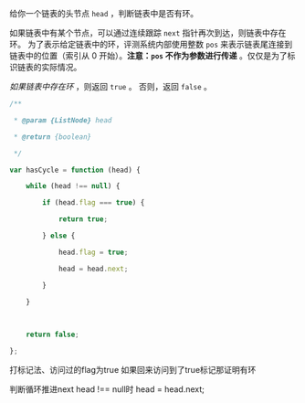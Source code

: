 
给你一个链表的头节点 `head` ，判断链表中是否有环。

如果链表中有某个节点，可以通过连续跟踪 `next` 指针再次到达，则链表中存在环。 为了表示给定链表中的环，评测系统内部使用整数 `pos` 来表示链表尾连接到链表中的位置（索引从 0 开始）。**注意：`pos` 不作为参数进行传递** 。仅仅是为了标识链表的实际情况。

_如果链表中存在环_ ，则返回 `true` 。 否则，返回 `false` 。


```js
/**

 * @param {ListNode} head

 * @return {boolean}

 */

var hasCycle = function (head) {

    while (head !== null) {

        if (head.flag === true) {

            return true;

        } else {

            head.flag = true;

            head = head.next;

        }

    }

  

    return false;

};
```

打标记法、访问过的flag为true 如果回来访问到了true标记那证明有环

判断循环推进next head !== null时 head = head.next;